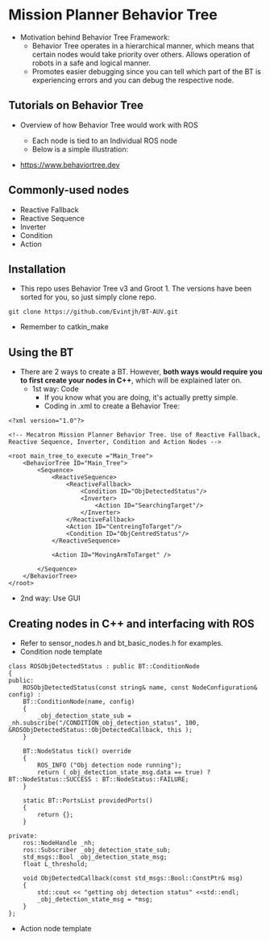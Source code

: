 # Mission Planner Behavior Tree
- Motivation behind Behavior Tree Framework:
  - Behavior Tree operates in a hierarchical manner, which means that certain nodes would take priority over others. Allows operation of robots in a safe and logical manner.
  - Promotes easier debugging since you can tell which part of the BT is experiencing errors and you can debug the respective node.

## Tutorials on Behavior Tree
- Overview of how Behavior Tree would work with ROS
  - Each node is tied to an Individual ROS node
  - Below is a simple illustration:

- https://www.behaviortree.dev

## Commonly-used nodes
- Reactive Fallback
- Reactive Sequence
- Inverter
- Condition
- Action
  
## Installation
- This repo uses Behavior Tree v3 and Groot 1. The versions have been sorted for you, so just simply clone repo.
```
git clone https://github.com/Evintjh/BT-AUV.git
```
- Remember to catkin_make

## Using the BT
- There are 2 ways to create a BT. However, __both ways would require you to first create your nodes in C++__, which will be explained later on.
  - 1st way: Code 
    - If you know what you are doing, it's actually pretty simple.
    - Coding in .xml to create a Behavior Tree:
```
<?xml version="1.0"?>

<!-- Mecatron Mission Planner Behavior Tree. Use of Reactive Fallback, Reactive Sequence, Inverter, Condition and Action Nodes -->

<root main_tree_to_execute ="Main_Tree">
	<BehaviorTree ID="Main_Tree">
		<Sequence>
			<ReactiveSequence>
				<ReactiveFallback>
					<Condition ID="ObjDetectedStatus"/>
					<Inverter>
						<Action ID="SearchingTarget"/>
					</Inverter>
				</ReactiveFallback>
				<Action ID="CentreingToTarget"/>
				<Condition ID="ObjCentredStatus"/>
			</ReactiveSequence>

			<Action ID="MovingArmToTarget" />
				
		</Sequence>
	</BehaviorTree>
</root>
```
  - 2nd way: Use GUI


## Creating nodes in C++ and interfacing with ROS
- Refer to sensor_nodes.h and bt_basic_nodes.h for examples.
- Condition node template
```
class ROSObjDetectedStatus : public BT::ConditionNode 
{
public:
	ROSObjDetectedStatus(const string& name, const NodeConfiguration& config) :
	BT::ConditionNode(name, config)
	{
		_obj_detection_state_sub = _nh.subscribe("/CONDITION_obj_detection_status", 100, &ROSObjDetectedStatus::ObjDetectedCallback, this );
    }

    BT::NodeStatus tick() override
	{
		ROS_INFO ("Obj detection node running");
		return (_obj_detection_state_msg.data == true) ? BT::NodeStatus::SUCCESS : BT::NodeStatus::FAILURE;
	}

	static BT::PortsList providedPorts()
	{
		return {};
	}
	
private:
	ros::NodeHandle _nh;
	ros::Subscriber _obj_detection_state_sub;
	std_msgs::Bool _obj_detection_state_msg;
	float L_threshold;

	void ObjDetectedCallback(const std_msgs::Bool::ConstPtr& msg)
	{   
        std::cout << "getting obj detection status" <<std::endl;
		_obj_detection_state_msg = *msg;
	}
};
```
- Action node template
